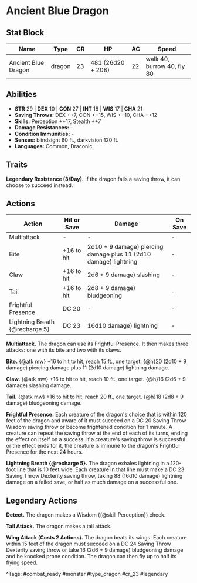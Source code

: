 # Ancient Blue Dragon

## Stat Block

| Name | Type | CR | HP | AC | Speed |
|------|------|----|----|----|-------|
| Ancient Blue Dragon | dragon | 23 | 481 (26d20 + 208) | 22 | walk 40, burrow 40, fly 80 |

## Abilities

- **STR** 29 | **DEX** 10 | **CON** 27 | **INT** 18 | **WIS** 17 | **CHA** 21
- **Saving Throws:** DEX ++7, CON ++15, WIS ++10, CHA ++12  
- **Skills:** Perception ++17, Stealth ++7  
- **Damage Resistances:** -  
- **Condition Immunities:** -  
- **Senses:** blindsight 60 ft., darkvision 120 ft.  
- **Languages:** Common, Draconic

## Traits

**Legendary Resistance (3/Day).** If the dragon fails a saving throw, it can choose to succeed instead.


## Actions

| Action | Hit or Save | Damage | On Save |
|--------|--------------|--------|----------|
| Multiattack | - | - | - |
| Bite | +16 to hit | 2d10 + 9 damage) piercing damage plus 11 (2d10 damage) lightning | - |
| Claw | +16 to hit | 2d6 + 9 damage) slashing | - |
| Tail | +16 to hit | 2d8 + 9 damage) bludgeoning | - |
| Frightful Presence | DC 20 | - | - |
| Lightning Breath {@recharge 5} | DC 23 | 16d10 damage) lightning | - |

**Multiattack.** The dragon can use its Frightful Presence. It then makes three attacks: one with its bite and two with its claws.

**Bite.** {@atk mw} +16 to hit to hit, reach 15 ft., one target. {@h}20 (2d10 + 9 damage) piercing damage plus 11 (2d10 damage) lightning damage.

**Claw.** {@atk mw} +16 to hit to hit, reach 10 ft., one target. {@h}16 (2d6 + 9 damage) slashing damage.

**Tail.** {@atk mw} +16 to hit to hit, reach 20 ft., one target. {@h}18 (2d8 + 9 damage) bludgeoning damage.

**Frightful Presence.** Each creature of the dragon's choice that is within 120 feet of the dragon and aware of it must succeed on a DC 20 Saving Throw Wisdom saving throw or become frightened condition for 1 minute. A creature can repeat the saving throw at the end of each of its turns, ending the effect on itself on a success. If a creature's saving throw is successful or the effect ends for it, the creature is immune to the dragon's Frightful Presence for the next 24 hours.

**Lightning Breath {@recharge 5}.** The dragon exhales lightning in a 120-foot line that is 10 feet wide. Each creature in that line must make a DC 23 Saving Throw Dexterity saving throw, taking 88 (16d10 damage) lightning damage on a failed save, or half as much damage on a successful one.

## Legendary Actions

**Detect.** The dragon makes a Wisdom ({@skill Perception}) check.

**Tail Attack.** The dragon makes a tail attack.

**Wing Attack (Costs 2 Actions).** The dragon beats its wings. Each creature within 15 feet of the dragon must succeed on a DC 24 Saving Throw Dexterity saving throw or take 16 (2d6 + 9 damage) bludgeoning damage and be knocked prone condition. The dragon can then fly up to half its flying speed.



^Tags: #combat_ready #monster #type_dragon #cr_23 #legendary